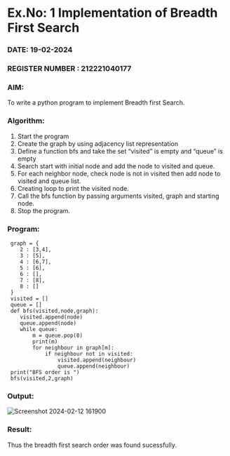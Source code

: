 # Ex.No: 1  Implementation of Breadth First Search 
### DATE: 19-02-2024 
### REGISTER NUMBER : 212221040177
### AIM: 
To write a python program to implement Breadth first Search. 
### Algorithm:
1. Start the program
2. Create the graph by using adjacency list representation
3. Define a function bfs and take the set “visited” is empty and “queue” is empty
4. Search start with initial node and add the node to visited and queue.
5. For each neighbor node, check node is not in visited then add node to visited and queue list.
6.  Creating loop to print the visited node.
7.   Call the bfs function by passing arguments visited, graph and starting node.
8.   Stop the program.
### Program:
```
 graph = {
    2 : [3,4],
    3 : [5],
    4 : [6,7],
    5 : [6],
    6 : [],
    7 : [8],
    8 : []
 }
 visited = []
 queue = []
 def bfs(visited,node,graph):
    visited.append(node)
    queue.append(node)
    while queue:
        m = queue.pop(0)
        print(m)
        for neighbour in graph[m]:
            if neighbour not in visited:
                visited.append(neighbour)
                queue.append(neighbour)
 print("BFS order is ")
 bfs(visited,2,graph)
```

### Output:
![Screenshot 2024-02-12 161900](https://github.com/vijayganeshn96/AI_Lab_2023-24/assets/103403571/c8f9fb45-41e9-4a8a-ad7f-1d704c13e0b1)

### Result:
Thus the breadth first search order was found sucessfully.
